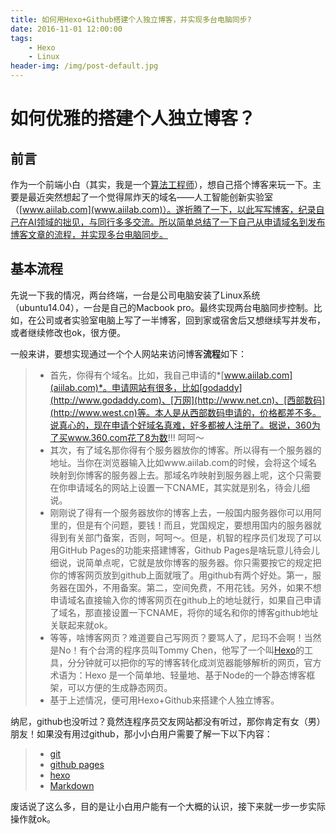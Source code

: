 ```yaml
---
title: 如何用Hexo+Github搭建个人独立博客，并实现多台电脑同步?
date: 2016-11-01 12:00:00
tags:
    - Hexo
    - Linux 
header-img: /img/post-default.jpg
---
```

# 如何优雅的搭建个人独立博客？
## 前言
作为一个前端小白（其实，我是一个[算法工程师](http://blog.aiilab.com/about/)），想自己搭个博客来玩一下。主要是最近突然想起了一个觉得屌炸天的域名——人工智能创新实验室（[www.aiilab.com](www.aiilab.com)）。遂折腾了一下，以此写写博客，纪录自己在AI领域的拙见，与同行多多交流。所以简单总结了一下自己从申请域名到发布博客文章的流程，并实现多台电脑同步。
## 基本流程
先说一下我的情况，两台终端，一台是公司电脑安装了Linux系统（ubuntu14.04），一台是自己的Macbook pro。最终实现两台电脑同步控制。比如，在公司或者实验室电脑上写了一半博客，回到家或宿舍后又想继续写并发布，或者继续修改也ok，很方便。

一般来讲，要想实现通过一个个人网站来访问博客**流程**如下：
>* 首先，你得有个域名。比如，我自己申请的*[www.aiilab.com](aiilab.com)*。申请网站有很多，比如[godaddy](http://www.godaddy.com)、[万网](http://www.net.cn)、[西部数码](http://www.west.cn)等。本人是从西部数码申请的，价格都差不多。说真心的，现在申请个好域名真难，好多都被人注册了。据说，360为了买www.360.com花了8为数!!! 呵呵～
>* 其次，有了域名那你得有个服务器放你的博客。所以得有一个服务器的地址。当你在浏览器输入比如www.aiilab.com的时候，会将这个域名映射到你博客的服务器上去。那域名咋映射到服务器上呢，这个只需要在你申请域名的网站上设置一下CNAME，其实就是别名，待会儿细说。
>* 刚刚说了得有一个服务器放你的博客上去，一般国内服务器你可以用阿里的，但是有个问题，要钱！而且，党国规定，要想用国内的服务器就得到有关部门备案，否则，呵呵～。但是，机智的程序员们发现了可以用GitHub Pages的功能来搭建博客，Github Pages是啥玩意儿待会儿细说，说简单点呢，它就是放你博客的服务器。你只需要按它的规定把你的博客网页放到github上面就哦了。用github有两个好处。第一，服务器在国外，不用备案。第二，空间免费，不用花钱。另外，如果不想申请域名直接输入你的博客网页在github上的地址就行，如果自己申请了域名，那直接设置一下CNAME，将你的域名和你的博客github地址关联起来就ok。
>* 等等，啥博客网页？难道要自己写网页？要骂人了，尼玛不会啊！当然是No！有个台湾的程序员叫Tommy Chen，他写了一个叫[Hexo](https://hexo.io)的工具，分分钟就可以把你的写的博客转化成浏览器能够解析的网页，官方术语为：Hexo 是一个简单地、轻量地、基于Node的一个静态博客框架，可以方便的生成静态网页。
>* 基于上述情况，便可用Hexo+Github来搭建个人独立博客。

纳尼，github也没听过？竟然连程序员交友网站都没有听过，那你肯定有女（男）朋友！如果没有用过github，那小小白用户需要了解一下以下内容：
>* [git](http://www.liaoxuefeng.com/wiki/0013739516305929606dd18361248578c67b8067c8c017b000) 
>* [github pages](https://pages.github.com) 
>* [hexo](https://hexo.io) 
>* [Markdown](http://www.appinn.com/markdown/#autoescape)

废话说了这么多，目的是让小白用户能有一个大概的认识，接下来就一步一步实际操作就ok。
